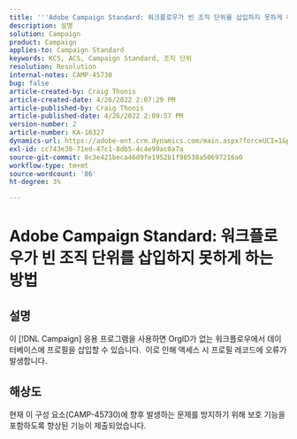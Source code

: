 ```yaml
---
title: '''Adobe Campaign Standard: 워크플로우가 빈 조직 단위를 삽입하지 못하게 하는 방법'
description: 설명
solution: Campaign
product: Campaign
applies-to: Campaign Standard
keywords: KCS, ACS, Campaign Standard, 조직 단위
resolution: Resolution
internal-notes: CAMP-45730
bug: false
article-created-by: Craig Thonis
article-created-date: 4/26/2022 2:07:29 PM
article-published-by: Craig Thonis
article-published-date: 4/26/2022 2:09:57 PM
version-number: 2
article-number: KA-16327
dynamics-url: https://adobe-ent.crm.dynamics.com/main.aspx?forceUCI=1&pagetype=entityrecord&etn=knowledgearticle&id=42330533-6ac5-ec11-a7b6-0022480a138b
exl-id: cc743e30-71ed-47c1-8db5-4c4e99ac0a7a
source-git-commit: 0c3e421beca46d9fe1952b1f98538a50697216a0
workflow-type: tm+mt
source-wordcount: '86'
ht-degree: 3%

---
```


# Adobe Campaign Standard: 워크플로우가 빈 조직 단위를 삽입하지 못하게 하는 방법

## 설명


이 [!DNL Campaign] 응용 프로그램을 사용하면 OrgID가 없는 워크플로우에서 데이터베이스에 프로필을 삽입할 수 있습니다.  이로 인해 액세스 시 프로필 레코드에 오류가 발생합니다.


## 해상도


현재 이 구성 요소(CAMP-45730)에 향후 발생하는 문제를 방지하기 위해 보호 기능을 포함하도록 향상된 기능이 제출되었습니다.

